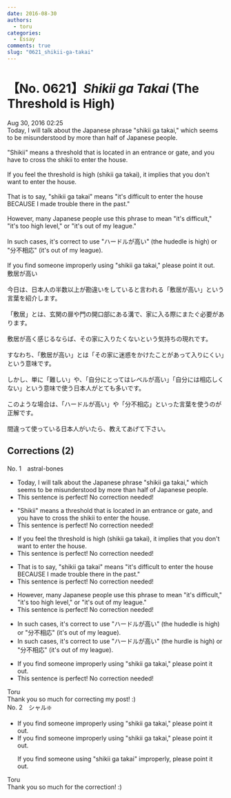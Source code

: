 ```yaml
---
date: 2016-08-30
authors:
  - toru
categories:
  - Essay
comments: true
slug: "0621_shikii-ga-takai"
---
```


# 【No. 0621】<strong><em>Shikii ga Takai</em></strong> (The Threshold is High)
<div class="date">Aug 30, 2016 02:25</div>
<div id="post"><div id="body_show_ori">
Today, I will talk about the Japanese phrase "shikii ga takai," which seems to be misunderstood by more than half of Japanese people.<br/><br/>"Shikii" means a threshold that is located in an entrance or gate, and you have to cross the shikii to enter the house.<br/><br/>If you feel the threshold is high (shikii ga takai), it implies that you don't want to enter the house.<br/><br/>That is to say, "shikii ga takai" means "it's difficult to enter the house BECAUSE I made trouble there in the past."<br/><br/>However, many Japanese people use this phrase to mean "it's difficult," "it's too high level," or "it's out of my league."<br/><br/>In such cases, it's correct to use "ハードルが高い" (the hudedle is high) or "分不相応" (it's out of my league).<br/><br/>If you find someone improperly using "shikii ga takai," please point it out.
</div></div>

<!-- more -->

<div id="post_ja"><div id="body_show_mo">
敷居が高い<br/><br/>今日は、日本人の半数以上が勘違いをしていると言われる「敷居が高い」という言葉を紹介します。<br/><br/>「敷居」とは、玄関の扉や門の開口部にある溝で、家に入る際にまたぐ必要があります。<br/><br/>敷居が高く感じるならば、その家に入りたくないという気持ちの現れです。<br/><br/>すなわち、「敷居が高い」とは「その家に迷惑をかけたことがあって入りにくい」という意味です。<br/><br/>しかし、単に「難しい」や、「自分にとってはレベルが高い」「自分には相応しくない」という意味で使う日本人がとても多いです。<br/><br/>このような場合は、「ハードルが高い」や「分不相応」といった言葉を使うのが正解です。<br/><br/>間違って使っている日本人がいたら、教えてあげて下さい。
</div></div>

## Corrections (2)
<div id="block"><div class="first_name"> No. 1　<span class="just_name">astral-bones</span></div><div id="block2">
<ul class="correction_field">
<li class="incorrect">Today, I will talk about the Japanese phrase "shikii ga takai," which seems to be misunderstood by more than half of Japanese people.</li>
<li class="corrected perfect">This sentence is perfect! No correction needed!</li>
</ul>
<ul class="correction_field">
<li class="incorrect">"Shikii" means a threshold that is located in an entrance or gate, and you have to cross the shikii to enter the house.</li>
<li class="corrected perfect">This sentence is perfect! No correction needed!</li>
</ul>
<ul class="correction_field">
<li class="incorrect">If you feel the threshold is high (shikii ga takai), it implies that you don't want to enter the house.</li>
<li class="corrected perfect">This sentence is perfect! No correction needed!</li>
</ul>
<ul class="correction_field">
<li class="incorrect">That is to say, "shikii ga takai" means "it's difficult to enter the house BECAUSE I made trouble there in the past."</li>
<li class="corrected perfect">This sentence is perfect! No correction needed!</li>
</ul>
<ul class="correction_field">
<li class="incorrect">However, many Japanese people use this phrase to mean "it's difficult," "it's too high level," or "it's out of my league."</li>
<li class="corrected perfect">This sentence is perfect! No correction needed!</li>
</ul>
<ul class="correction_field">
<li class="incorrect">In such cases, it's correct to use "ハードルが高い" (the hudedle is high) or "分不相応" (it's out of my league).</li>
<li class="corrected correct">
In such cases, it's correct to use "ハードルが高い" (the <span class="f_blue">hurdle</span> is high) or "分不相応" (it's out of my league).
</li>
</ul>
<ul class="correction_field">
<li class="incorrect">If you find someone improperly using "shikii ga takai," please point it out.</li>
<li class="corrected perfect">This sentence is perfect! No correction needed!</li>
</ul>
</div><div class="name"><span class="just_name">Toru</span><br>
Thank you so much for correcting my post! :)
</div>
</div>
<div id="block"><div class="first_name"> No. 2　<span class="just_name">シャル❇️</span></div><div id="block2">
<ul class="correction_field">
<li class="incorrect">If you find someone improperly using "shikii ga takai," please point it out.</li>
<li class="corrected correct">
If you find someone improperly using "shikii ga takai," please point it out.
<p class="correction_comment">If you find someone using "shikii ga takai" improperly, please point it out.</p>
</li>
</ul>
</div><div class="name"><span class="just_name">Toru</span><br>
Thank you so much for the correction! :)
</div>
</div>
